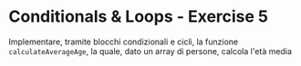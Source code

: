 # Conditionals & Loops - Exercise 5

Implementare, tramite blocchi condizionali e cicli, la funzione `calculateAverageAge`, la quale, dato un array di persone, calcola l'età media
